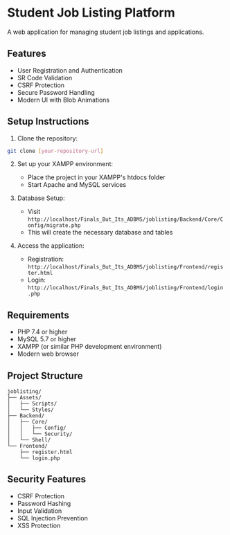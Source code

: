 # Student Job Listing Platform

A web application for managing student job listings and applications.

## Features

- User Registration and Authentication
- SR Code Validation
- CSRF Protection
- Secure Password Handling
- Modern UI with Blob Animations

## Setup Instructions

1. Clone the repository:
```bash
git clone [your-repository-url]
```

2. Set up your XAMPP environment:
   - Place the project in your XAMPP's htdocs folder
   - Start Apache and MySQL services

3. Database Setup:
   - Visit `http://localhost/Finals_But_Its_ADBMS/joblisting/Backend/Core/Config/migrate.php`
   - This will create the necessary database and tables

4. Access the application:
   - Registration: `http://localhost/Finals_But_Its_ADBMS/joblisting/Frontend/register.html`
   - Login: `http://localhost/Finals_But_Its_ADBMS/joblisting/Frontend/login.php`

## Requirements

- PHP 7.4 or higher
- MySQL 5.7 or higher
- XAMPP (or similar PHP development environment)
- Modern web browser

## Project Structure

```
joblisting/
├── Assets/
│   ├── Scripts/
│   └── Styles/
├── Backend/
│   ├── Core/
│   │   ├── Config/
│   │   └── Security/
│   └── Shell/
└── Frontend/
    ├── register.html
    └── login.php
```

## Security Features

- CSRF Protection
- Password Hashing
- Input Validation
- SQL Injection Prevention
- XSS Protection 